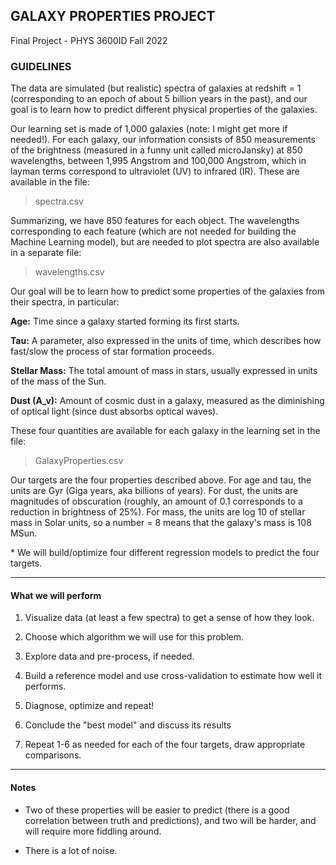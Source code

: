 ## GALAXY PROPERTIES PROJECT

Final Project - PHYS 3600ID Fall 2022

### GUIDELINES

The data are simulated (but realistic) spectra of galaxies at redshift = 1 (corresponding to an epoch of about 5 billion years in the past), and our goal is to learn how to predict different physical properties of the galaxies.

Our learning set is made of 1,000 galaxies (note: I might get more if needed!). For each galaxy, our information consists of 850 measurements of the brightness (measured in a funny unit called microJansky) at 850 wavelengths, between 1,995 Angstrom and 100,000 Angstrom, which in layman terms correspond to ultraviolet (UV) to infrared (IR). These are available in the file:

> spectra.csv

Summarizing, we have 850 features for each object. The wavelengths corresponding to each feature (which are not needed for building the Machine Learning model), but are needed to plot spectra are also available in a separate file:

> wavelengths.csv

Our goal will be to learn how to predict some properties of the galaxies from their spectra, in particular:

**Age:** Time since a galaxy started forming its first starts.

**Tau:** A parameter, also expressed in the units of time, which describes how fast/slow the process of star formation proceeds.

**Stellar Mass:** The total amount of mass in stars, usually expressed in units of the mass of the Sun.

**Dust (A\_v):** Amount of cosmic dust in a galaxy, measured as the diminishing of optical light (since dust absorbs optical waves).

These four quantities are available for each galaxy in the learning set in the file:

> GalaxyProperties.csv

Our targets are the four properties described above. For age and tau, the units are Gyr (Giga years, aka billions of years). For dust, the units are magnitudes of obscuration (roughly, an amount of 0.1 corresponds to a reduction in brightness of 25%). For mass, the units are log 10 of stellar mass in Solar units, so a number = 8 means that the galaxy's mass is 108 MSun.

\* We will build/optimize four different regression models to predict the four targets.

---

#### What we will perform

1. Visualize data (at least a few spectra) to get a sense of how they look.

2. Choose which algorithm we will use for this problem.

3. Explore data and pre-process, if needed.

4. Build a reference model and use cross-validation to estimate how well it performs.

5. Diagnose, optimize and repeat!

6. Conclude the "best model" and discuss its results

7. Repeat 1-6 as needed for each of the four targets, draw appropriate comparisons.

---

#### Notes

- Two of these properties will be easier to predict (there is a good correlation between truth and predictions), and two will be harder, and will require more fiddling around.

- There is a lot of noise.


